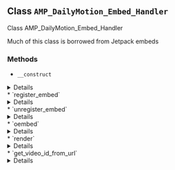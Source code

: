 ## Class `AMP_DailyMotion_Embed_Handler`

Class AMP_DailyMotion_Embed_Handler

Much of this class is borrowed from Jetpack embeds

### Methods
* `__construct`

<details>

```php
public __construct( $args = array() )
```

AMP_DailyMotion_Embed_Handler constructor.


</details>
* `register_embed`

<details>

```php
public register_embed()
```

Register embed.


</details>
* `unregister_embed`

<details>

```php
public unregister_embed()
```

Unregister embed.


</details>
* `oembed`

<details>

```php
public oembed( $matches, $attr, $url )
```

Render oEmbed.


</details>
* `render`

<details>

```php
public render( $args )
```

Render.


</details>
* `get_video_id_from_url`

<details>

```php
private get_video_id_from_url( $url )
```

Determine the video ID from the URL.


</details>
